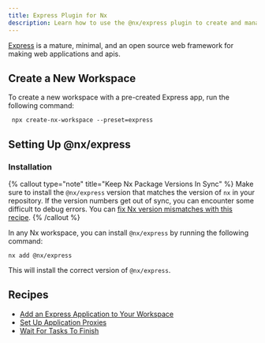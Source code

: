 ```yaml
---
title: Express Plugin for Nx
description: Learn how to use the @nx/express plugin to create and manage Express applications in your Nx workspace, including setup and common recipes.
---
```


[Express](https://expressjs.com/) is a mature, minimal, and an open source web framework for making web applications and
apis.

## Create a New Workspace

To create a new workspace with a pre-created Express app, run the following command:

```shell
 npx create-nx-workspace --preset=express
```

## Setting Up @nx/express

### Installation

{% callout type="note" title="Keep Nx Package Versions In Sync" %}
Make sure to install the `@nx/express` version that matches the version of `nx` in your repository. If the version numbers get out of sync, you can encounter some difficult to debug errors. You can [fix Nx version mismatches with this recipe](/recipes/tips-n-tricks/keep-nx-versions-in-sync).
{% /callout %}

In any Nx workspace, you can install `@nx/express` by running the following command:

```shell {% skipRescope=true %}
nx add @nx/express
```

This will install the correct version of `@nx/express`.

## Recipes

- [Add an Express Application to Your Workspace](/showcase/example-repos/add-express)
- [Set Up Application Proxies](/technologies/node/recipes/application-proxies)
- [Wait For Tasks To Finish](/technologies/node/recipes/wait-for-tasks)
